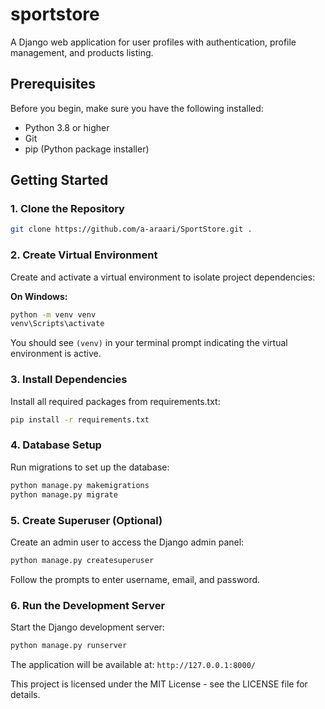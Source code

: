 # sportstore

A Django web application for user profiles with authentication, profile management, and products listing.

## Prerequisites

Before you begin, make sure you have the following installed:
- Python 3.8 or higher
- Git
- pip (Python package installer)

## Getting Started

### 1. Clone the Repository

```bash
git clone https://github.com/a-araari/SportStore.git .
```

### 2. Create Virtual Environment

Create and activate a virtual environment to isolate project dependencies:

**On Windows:**
```bash
python -m venv venv
venv\Scripts\activate
```

You should see `(venv)` in your terminal prompt indicating the virtual environment is active.

### 3. Install Dependencies

Install all required packages from requirements.txt:

```bash
pip install -r requirements.txt
```

### 4. Database Setup

Run migrations to set up the database:

```bash
python manage.py makemigrations
python manage.py migrate
```

### 5. Create Superuser (Optional)

Create an admin user to access the Django admin panel:

```bash
python manage.py createsuperuser
```

Follow the prompts to enter username, email, and password.

### 6. Run the Development Server

Start the Django development server:

```bash
python manage.py runserver
```

The application will be available at: `http://127.0.0.1:8000/`



This project is licensed under the MIT License - see the LICENSE file for details.
